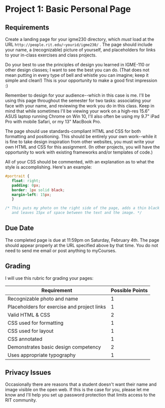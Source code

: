 # Project 1: Basic Personal Page

## Requirements
Create a landing page for your igme230 directory, which *must* load at the URL `http://people.rit.edu/~yourid/igme230/` . The page should include your name, a (recognizable) picture of yourself, and placeholders for links to your in-class exercises and class projects. 

Do your best to use the principles of design you learned in IGME-110 or other design classes; I want to see the best you can do. (That does not mean putting in every type of bell and whistle you can imagine; keep it simple and clean!) This is your opportunity to make a good first impression :) 

Remember to design for your audience--which in this case is me. I'll be using this page throughout the semester for two tasks: associating your face with your name, and reviewing the work you do in this class. Keep in mind that while sometimes I'll be viewing your work on a high-res 15.6" ASUS laptop running Chrome on Win 10, I'll also often be using my 9.7" iPad Pro with mobile Safari, or my 13" MacBook Pro. 

The page should use standards-compliant HTML and CSS for both formatting and positioning. This should be entirely your own work--while it is fine to take design inspiration from other websites, you must write your own HTML and CSS for this assignment. (In other projects, you will have the opportunity to work with existing frameworks and/or templates of code.) 

All of your CSS should be commented, with an explanation as to what the style is accomplishing. Here's an example:

```css
#portrait {
   float: right;
   padding: 0px;
   border: 1px solid black;
   margin-left: 15px;
   }

/* This puts my photo on the right side of the page, adds a thin black border to the image, 
   and leaves 15px of space between the text and the image. */
```

## Due Date
The completed page is due at 11:59pm on Saturday, February 4th. The page should appear properly at the URL specified above by that time. You do not need to send me email or post anything to myCourses.

## Grading
I will use this rubric for grading your pages:

Requirement | Possible Points |
----------- | --------------- |
Recognizable photo and name | 1 |
Placeholders for exercise and project links | 1 |
Valid HTML & CSS | 2 |
CSS used for formatting | 1 |
CSS used for layout | 1 |
CSS annotated | 1 |
Demonstrates basic design competency | 2 |
Uses appropriate typography | 1 |

## Privacy Issues
Occasionally there are reasons that a student doesn't want their name and image visible on the open web. If this is the case for you, please let me know and I'll help you set up password protection that limits access to the RIT community. 

